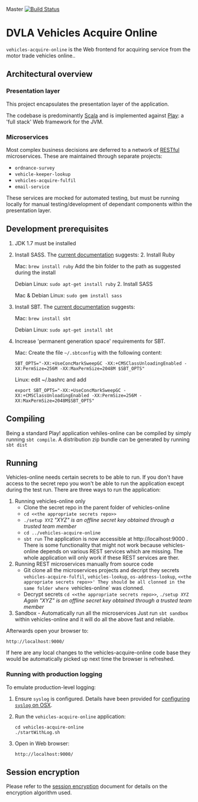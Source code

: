 Master [![Build Status](https://travis-ci.org/dvla/vehicles-acquire-online.svg?branch=master)](https://travis-ci.org/dvla/vehicles-acquire-online)

DVLA Vehicles Acquire Online
====================

`vehicles-acquire-online` is the Web frontend for acquiring service from the motor trade vehicles online..

Architectural overview
----------------------

### Presentation layer

This project encapsulates the presentation layer of the application.

The codebase is predominantly [Scala][scala] and is implemented against [Play][play-framework]: a 'full stack' Web
framework for the JVM.

### Microservices

Most complex business decisions are deferred to a network of [RESTful][rest] microservices. These are maintained through
separate projects:

-   `ordnance-survey`
-   `vehicle-keeper-lookup`
-   `vehicles-acquire-fulfil`
-   `email-service`

These services are mocked for automated testing, but must be running locally for manual testing/development of dependant
components within the presentation layer.


Development prerequisites
-----------------------
1.  JDK 1.7 must be installed
1.  Install SASS. The [current documentation][install-sass] suggests:
    2. Install Ruby
    
       Mac: `brew install ruby` Add the bin folder to the path as suggested during the install

       Debian Linux: `sudo apt-get install ruby`
    2. Install SASS
    
       Mac & Debian Linux: `sudo gem install sass`

1.  Install SBT.  The [current documentation][install-sbt] suggests:

    Mac: `brew install sbt`
    
    Debian Linux: `sudo apt-get install sbt`

1.  Increase 'permanent generation space' requirements for SBT.

    Mac: Create the file `~/.sbtconfig` with the following content:

        SBT_OPTS="-XX:+UseConcMarkSweepGC -XX:+CMSClassUnloadingEnabled -XX:PermSize=256M -XX:MaxPermSize=2048M $SBT_OPTS"
        
    Linux: edit ~/.bashrc and add 
    
        export SBT_OPTS="-XX:+UseConcMarkSweepGC -XX:+CMSClassUnloadingEnabled -XX:PermSize=256M -XX:MaxPermSize=2048M$SBT_OPTS"
        
Compiling
---------
Being a standard Play! application vehiles-online can be compiled by simply running `sbt compile`. A distribution zip bundle can be generated by running `sbt dist`

Running
-------
Vehicles-online needs certain secrets to be able to run. If you don't have access to the secret repo you won't be able to run the application except during the test run. There are three ways to run the application:

1. Running vehicles-online only
    - Clone the secret repo in the parent folder of vehicles-online
    - `cd <<the appropriate secrets repo>>`
    - `./setup XYZ` *"XYZ" is an offline secret key obtained through a trusted team member*
    - `cd ../vehicles-acquire-online`
    - `sbt run`
    The application is now accessible at http://localhost:9000 . There is some functionality that might not work because vehicles-online depends on various REST services which are missing. The whole application will only work if these REST services are ther.
2. Running  REST microservices manually from source code
    - Git clone all the microservices projects and decript they secrets `vehicles-acquire-fulfil`, `vehicles-lookup`, `os-address-lookup`, `<<the appropriate secrets repo>>' They should be all clonned in the same folder where `vehicles-online` was clonned.
    - Decrypt secrets `cd <<the appropriate secrets repo>>`, `./setup XYZ` *Again "XYZ" is an offline secret key obtained through a trusted team member*
3. Sandbox - Automatically run all the microservices
Just run ```sbt sandbox``` within vehicles-online and it will do all the above fast and reliable. 

Afterwards open your browser to:

    http://localhost:9000/

If here are any local changes to the vehicles-acquire-online code base they would be automatically picked up next time the browser is refreshed.


### Running with production logging

To emulate production-level logging:

1.  Ensure `syslog` is configured. Details have been provided for [configuring `syslog` on OSX][syslog-osx].

2.  Run the `vehicles-acquire-online` application:

        cd vehicles-acquire-online
        ./startWithLog.sh
        
3.  Open in Web browser:

        http://localhost:9000/


Session encryption
------------------

Please refer to the [session encryption][session-encryption] document for details on the encryption algorithm used.

[install-sass]: http://sass-lang.com/install "Install SASS"
[install-sbt]: http://www.scala-sbt.org/release/docs/Getting-Started/Setup.html#installing-sbt "Install SBT"
[rest]: https://www.ics.uci.edu/~fielding/pubs/dissertation/rest_arch_style.htm "REST"
[play-framework]: http://www.playframework.com/ "Play Framework"
[scala]: http://www.scala-lang.org/ "Scala Language"
[syslog-osx]: syslog-osx.md "Configuring syslog on OSX"
[session-encryption]: encrypted-session-state.md "Session Encryption"
